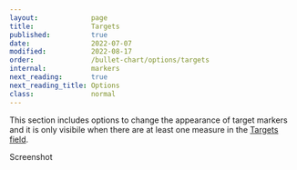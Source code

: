```yaml
---
layout:             page
title:              Targets
published:          true
date:               2022-07-07
modified:   	    2022-08-17
order:              /bullet-chart/options/targets
internal:           markers
next_reading:       true
next_reading_title: Options
class:              normal
---
```


This section includes options to change the appearance of target markers and it is only visibile when there are at least one measure in the [Targets field](../../fields/targets.md).

<todo>Screenshot</todo>